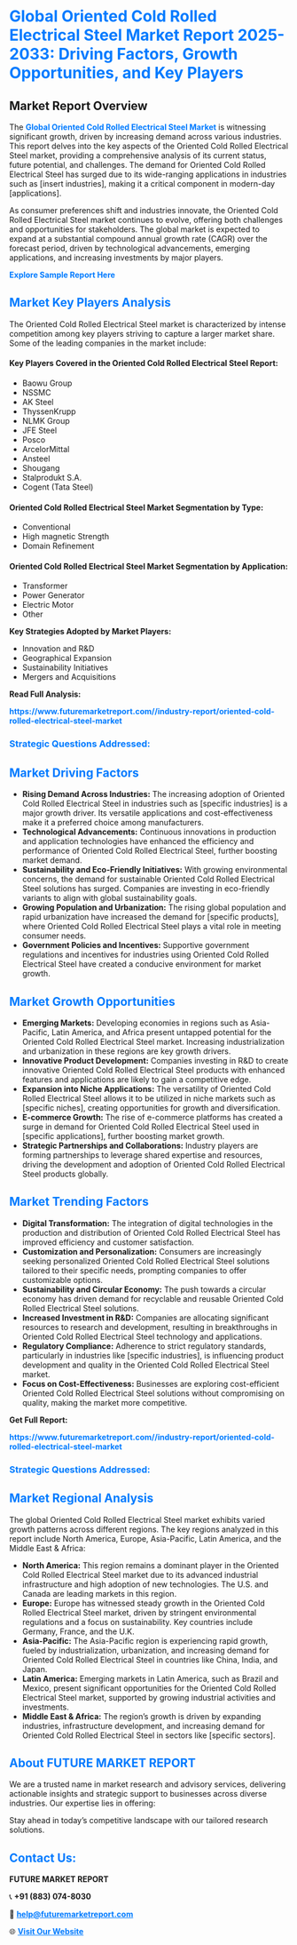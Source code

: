 <h1 style="color: #007BFF;">Global Oriented Cold Rolled Electrical Steel Market Report 2025-2033: Driving Factors, Growth Opportunities, and Key Players</h1>

<section id="overview">
<h2>Market Report Overview</h2>
<p>The <a href="https://www.futuremarketreport.com//industry-report/oriented-cold-rolled-electrical-steel-market" style="color: #007BFF; text-decoration: none;"><strong>Global Oriented Cold Rolled Electrical Steel Market</strong></a> is witnessing significant growth, driven by increasing demand across various industries. This report delves into the key aspects of the Oriented Cold Rolled Electrical Steel market, providing a comprehensive analysis of its current status, future potential, and challenges. The demand for Oriented Cold Rolled Electrical Steel has surged due to its wide-ranging applications in industries such as [insert industries], making it a critical component in modern-day [applications].</p>
<p>As consumer preferences shift and industries innovate, the Oriented Cold Rolled Electrical Steel market continues to evolve, offering both challenges and opportunities for stakeholders. The global market is expected to expand at a substantial compound annual growth rate (CAGR) over the forecast period, driven by technological advancements, emerging applications, and increasing investments by major players.</p>
</section>

<section id="overview">
<p><a href="https://www.futuremarketreport.com//request-sample/reportId=50155" style="color: #007BFF; text-decoration: none;"><strong>Explore Sample Report Here</strong></a></p>
</section>

<section id="key-players">
<h2 style="color: #007BFF;">Market Key Players Analysis</h2>
<p>The Oriented Cold Rolled Electrical Steel market is characterized by intense competition among key players striving to capture a larger market share. Some of the leading companies in the market include:</p>
<h4>Key Players Covered in the Oriented Cold Rolled Electrical Steel Report:</h4>
<ul><li>Baowu Group</li><li>NSSMC</li><li>AK Steel</li><li>ThyssenKrupp</li><li>NLMK Group</li><li>JFE Steel</li><li>Posco</li><li>ArcelorMittal</li><li>Ansteel</li><li>Shougang</li><li>Stalprodukt S.A.</li><li>Cogent (Tata Steel)</li></ul>
<h4>Oriented Cold Rolled Electrical Steel Market Segmentation by Type:</h4>
<ul><li>Conventional</li><li>High magnetic Strength</li><li>Domain Refinement</li></ul>

<h4>Oriented Cold Rolled Electrical Steel Market Segmentation by Application:</h4>
<ul><li>Transformer</li><li>Power Generator</li><li>Electric Motor</li><li>Other</li></ul>
<p><strong>Key Strategies Adopted by Market Players:</strong></p>
<ul>
<li>Innovation and R&D</li>
<li>Geographical Expansion</li>
<li>Sustainability Initiatives</li>
<li>Mergers and Acquisitions</li>
</ul>
</section>

<section>
<p><strong>Read Full Analysis: </strong></p><a href="https://www.futuremarketreport.com//industry-report/oriented-cold-rolled-electrical-steel-market" style="color: #007BFF; text-decoration: none;"><strong>https://www.futuremarketreport.com//industry-report/oriented-cold-rolled-electrical-steel-market</strong></a>
<h3 style="color: #007BFF;">Strategic Questions Addressed:</h3>
</section>

<section id="driving-factors">
<h2 style="color: #007BFF;">Market Driving Factors</h2>
<ul>
<li><strong>Rising Demand Across Industries:</strong> The increasing adoption of Oriented Cold Rolled Electrical Steel in industries such as [specific industries] is a major growth driver. Its versatile applications and cost-effectiveness make it a preferred choice among manufacturers.</li>
<li><strong>Technological Advancements:</strong> Continuous innovations in production and application technologies have enhanced the efficiency and performance of Oriented Cold Rolled Electrical Steel, further boosting market demand.</li>
<li><strong>Sustainability and Eco-Friendly Initiatives:</strong> With growing environmental concerns, the demand for sustainable Oriented Cold Rolled Electrical Steel solutions has surged. Companies are investing in eco-friendly variants to align with global sustainability goals.</li>
<li><strong>Growing Population and Urbanization:</strong> The rising global population and rapid urbanization have increased the demand for [specific products], where Oriented Cold Rolled Electrical Steel plays a vital role in meeting consumer needs.</li>
<li><strong>Government Policies and Incentives:</strong> Supportive government regulations and incentives for industries using Oriented Cold Rolled Electrical Steel have created a conducive environment for market growth.</li>
</ul>
</section>

<section id="growth-opportunities">
<h2 style="color: #007BFF;">Market Growth Opportunities</h2>
<ul>
<li><strong>Emerging Markets:</strong> Developing economies in regions such as Asia-Pacific, Latin America, and Africa present untapped potential for the Oriented Cold Rolled Electrical Steel market. Increasing industrialization and urbanization in these regions are key growth drivers.</li>
<li><strong>Innovative Product Development:</strong> Companies investing in R&D to create innovative Oriented Cold Rolled Electrical Steel products with enhanced features and applications are likely to gain a competitive edge.</li>
<li><strong>Expansion into Niche Applications:</strong> The versatility of Oriented Cold Rolled Electrical Steel allows it to be utilized in niche markets such as [specific niches], creating opportunities for growth and diversification.</li>
<li><strong>E-commerce Growth:</strong> The rise of e-commerce platforms has created a surge in demand for Oriented Cold Rolled Electrical Steel used in [specific applications], further boosting market growth.</li>
<li><strong>Strategic Partnerships and Collaborations:</strong> Industry players are forming partnerships to leverage shared expertise and resources, driving the development and adoption of Oriented Cold Rolled Electrical Steel products globally.</li>
</ul>
</section>

<section id="trending-factors">
<h2 style="color: #007BFF;">Market Trending Factors</h2>
<ul>
<li><strong>Digital Transformation:</strong> The integration of digital technologies in the production and distribution of Oriented Cold Rolled Electrical Steel has improved efficiency and customer satisfaction.</li>
<li><strong>Customization and Personalization:</strong> Consumers are increasingly seeking personalized Oriented Cold Rolled Electrical Steel solutions tailored to their specific needs, prompting companies to offer customizable options.</li>
<li><strong>Sustainability and Circular Economy:</strong> The push towards a circular economy has driven demand for recyclable and reusable Oriented Cold Rolled Electrical Steel solutions.</li>
<li><strong>Increased Investment in R&D:</strong> Companies are allocating significant resources to research and development, resulting in breakthroughs in Oriented Cold Rolled Electrical Steel technology and applications.</li>
<li><strong>Regulatory Compliance:</strong> Adherence to strict regulatory standards, particularly in industries like [specific industries], is influencing product development and quality in the Oriented Cold Rolled Electrical Steel market.</li>
<li><strong>Focus on Cost-Effectiveness:</strong> Businesses are exploring cost-efficient Oriented Cold Rolled Electrical Steel solutions without compromising on quality, making the market more competitive.</li>
</ul>
</section>

<section>
<p><strong>Get Full Report: </strong></p><a href="https://www.futuremarketreport.com//industry-report/oriented-cold-rolled-electrical-steel-market" style="color: #007BFF; text-decoration: none;"><strong>https://www.futuremarketreport.com//industry-report/oriented-cold-rolled-electrical-steel-market</strong></a>
<h3 style="color: #007BFF;">Strategic Questions Addressed:</h3>
</section>


<section id="regional-analysis">
<h2 style="color: #007BFF;">Market Regional Analysis</h2>
<p>The global Oriented Cold Rolled Electrical Steel market exhibits varied growth patterns across different regions. The key regions analyzed in this report include North America, Europe, Asia-Pacific, Latin America, and the Middle East & Africa:</p>
<ul>
<li><strong>North America:</strong> This region remains a dominant player in the Oriented Cold Rolled Electrical Steel market due to its advanced industrial infrastructure and high adoption of new technologies. The U.S. and Canada are leading markets in this region.</li>
<li><strong>Europe:</strong> Europe has witnessed steady growth in the Oriented Cold Rolled Electrical Steel market, driven by stringent environmental regulations and a focus on sustainability. Key countries include Germany, France, and the U.K.</li>
<li><strong>Asia-Pacific:</strong> The Asia-Pacific region is experiencing rapid growth, fueled by industrialization, urbanization, and increasing demand for Oriented Cold Rolled Electrical Steel in countries like China, India, and Japan.</li>
<li><strong>Latin America:</strong> Emerging markets in Latin America, such as Brazil and Mexico, present significant opportunities for the Oriented Cold Rolled Electrical Steel market, supported by growing industrial activities and investments.</li>
<li><strong>Middle East & Africa:</strong> The region’s growth is driven by expanding industries, infrastructure development, and increasing demand for Oriented Cold Rolled Electrical Steel in sectors like [specific sectors].</li>
</ul>
</section>

<footer>
<h2 style="color: #007BFF;">About FUTURE MARKET REPORT</h2>
<p>We are a trusted name in market research and advisory services, delivering actionable insights and strategic support to businesses across diverse industries. Our expertise lies in offering:</p>

<p>Stay ahead in today’s competitive landscape with our tailored research solutions.</p>

<h2 style="color: #007BFF;">Contact Us:</h2>
<p><strong>FUTURE MARKET REPORT</strong></p>
<p>📞 <strong>+91 (883) 074-8030</strong></p>
<p>📧 <strong><a href="mailto:help@futuremarketreport.com" style="color: #007BFF;">help@futuremarketreport.com</a></strong></p>
<p>🌐 <strong><a href="https://www.futuremarketreport.com/" style="color: #007BFF;">Visit Our Website</a></strong></p>
</footer>